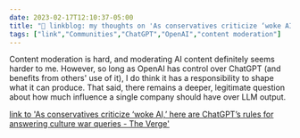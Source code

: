 ---date: 2023-02-17T12:10:37-05:00title: "🔗 linkblog: my thoughts on 'As conservatives criticize ‘woke AI,’ here are ChatGPT’s rules for answering culture war queries - The Verge'"tags: ["link","Communities","ChatGPT","OpenAI","content moderation"]---Content moderation is hard, and moderating AI content definitely seems harder to me. However, so long as OpenAI has control over ChatGPT (and benefits from others' use of it), I do think it has a responsibility to shape what it can produce. That said, there remains a deeper, legitimate question about how much influence a single company should have over LLM output.   [link to 'As conservatives criticize ‘woke AI,’ here are ChatGPT’s rules for answering culture war queries - The Verge'](https://www.theverge.com/2023/2/17/23603906/openai-chatgpt-woke-criticism-culture-war-rules)
